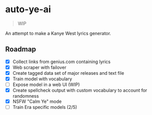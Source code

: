 # auto-ye-ai

> WIP

An attempt to make a Kanye West lyrics generator.

## Roadmap
- [x] Collect links from genius.com containing lyrics
- [x] Web scraper with failover
- [x] Create tagged data set of major releases and text file
- [x] Train model with vocabulary
- [ ] Expose model in a web UI (WIP)
- [x] Create spellcheck output with custom vocabulary to account for randomness
- [x] NSFW "Calm Ye" mode
- [ ] Train Era specific models (2/5)

